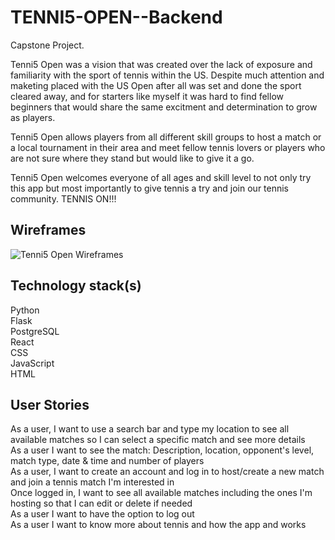# TENNI5-OPEN--Backend
Capstone Project. 

Tenni5 Open was a vision that was created over the lack of exposure and familiarity with the sport of tennis within the US. Despite much attention and maketing placed with the US Open after all was set and done the sport cleared away, and for starters like myself it was hard to find fellow beginners that would share the same excitment and determination to grow as players.  

Tenni5 Open allows players from all different skill groups to host a match or a local tournament in their area and meet fellow tennis lovers or players who are not sure where they stand but would like to give it a go.  

Tenni5 Open welcomes everyone of all ages and skill level to not only try this app but most importantly to give tennis a try and join our tennis community. TENNIS ON!!! 

## Wireframes
![Tenni5 Open Wireframes](https://github.com/jessvasq/TENNI5-OPEN--Backend/assets/119137671/a241f2ed-8973-4d6b-816f-4d6fef87cb56)


## Technology stack(s)
Python <br/>
Flask  <br/>
PostgreSQL  
React  <br/>
CSS  <br/>
JavaScript   <br/>
HTML   <br/>


## User Stories
As a user, I want to use a search bar and type my location to see all available matches so I can select a specific match and see more details  <br/>
As a user I want to see the match: Description, location, opponent's level, match type, date & time and number of players   <br/>
As a user, I want to create an account and log in to host/create a new match and join a tennis match I'm interested in  <br/>
Once logged in, I want to see all available matches including the ones I'm hosting so that I can edit or delete if needed  <br/>
As a user I want to have the option to log out  <br/>
As a user I want to know more about tennis and how the app and works  <br/>


